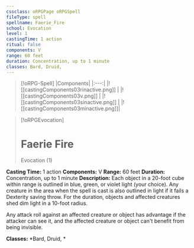 ```yaml
---
cssclass: oRPGPage oRPGSpell
fileType: spell
spellname: Faerie_Fire
school: Evocation
level: 1
castingTime: 1 action
ritual: false
components: V
range: 60 feet
duration: Concentration, up to 1 minute
classes: Bard, Druid,
---
```

> [!oRPG-Spell]
> |Components|
> |:---:|
> |![[castingComponents03rinactive.png]] |
> |![[castingComponents03v.png]] |
> |![[castingComponents03sinactive.png]] |
> |![[castingComponents03minactive.png]]|

> [!oRPGEvocation]
>#  Faerie Fire
> Evocation  (1)

**Casting Time:** 1 action
**Components:** V
**Range:** 60 feet
**Duration:**  Concentration, up to 1 minute
**Description:**
Each object in a 20-foot cube within range is outlined in blue, green, or violet light (your choice). Any creature in the area when the spell is cast is also outlined in light if it fails a Dexterity saving throw. For the duration, objects and affected creatures shed dim light in a 10-foot radius.



 Any attack roll against an affected creature or object has advantage if the attacker can see it, and the affected creature or object can't benefit from being invisible.



**Classes:**  *Bard, Druid, *


